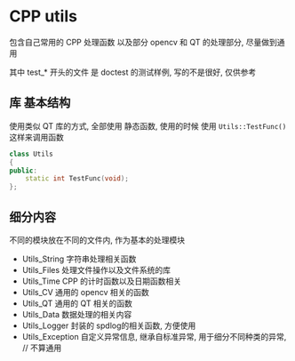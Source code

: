 # CPP utils

包含自己常用的 CPP 处理函数
以及部分 opencv 和 QT 的处理部分, 
尽量做到通用

其中 test_* 开头的文件 是 doctest 的测试样例, 写的不是很好, 仅供参考

## 库 基本结构

使用类似 QT 库的方式, 全部使用 静态函数, 使用的时候 使用 `Utils::TestFunc()` 这样来调用函数

```cpp
class Utils
{
public:
    static int TestFunc(void);
};
```

## 细分内容

不同的模块放在不同的文件内, 作为基本的处理模块

- Utils_String  字符串处理相关函数
- Utils_Files   处理文件操作以及文件系统的库
- Utils_Time    CPP 的计时函数以及日期函数相关
- Utils_CV      通用的 opencv 相关的函数
- Utils_QT      通用的 QT 相关的函数
- Utils_Data    数据处理的相关内容
- Utils_Logger  封装的 spdlog的相关函数, 方便使用
- Utils_Exception   自定义异常信息, 继承自标准异常, 用于细分不同种类的异常, // 不算通用


